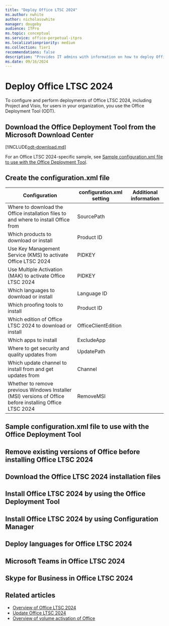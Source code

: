 ```yaml
---
title: "Deploy Office LTSC 2024"
ms.author: nwhite
author: nicholasswhite
manager: dougeby
audience: ITPro
ms.topic: conceptual
ms.service: office-perpetual-itpro
ms.localizationpriority: medium
ms.collection: Tier1
recommendations: false
description: "Provides IT admins with information on how to deploy Office LTSC 2024."
ms.date: 09/16/2024
---
```


# Deploy Office LTSC 2024

To configure and perform deployments of Office LTSC 2024, including Project and Visio, for users in your organization, you use the Office Deployment Tool (ODT).

## Download the Office Deployment Tool from the Microsoft Download Center

<!--Using include for odt-->
[!INCLUDE[odt-download.md](../../includes/odt-download.md)]

For an Office LTSC 2024-specific sample, see [Sample configuration.xml file to use with the Office Deployment Tool](#sample-configurationxml-file-to-use-with-the-office-deployment-tool).

## Create the configuration.xml file
<!-- Add instructions on creating the configuration.xml file -->

|Configuration  |configuration.xml setting  |Additional information  |
|---------|---------|---------|
|Where to download the Office installation files to and where to install Office from| SourcePath  |
|Which products to download or install| Product ID  |
|Use Key Management Service (KMS) to activate Office LTSC 2024|PIDKEY|
|Use Multiple Activation (MAK) to activate Office LTSC 2024| PIDKEY  |
|Which languages to download or install|Language ID|
|Which proofing tools to install|Product ID|
|Which edition of Office LTSC 2024 to download or install| OfficeClientEdition  |
| Which apps to install| ExcludeApp       |
| Where to get security and quality updates from| UpdatePath |
|Which update channel to install from and get updates from|Channel  |
|Whether to remove previous Windows Installer (MSI) versions of Office before installing Office LTSC 2024|RemoveMSI|

## Sample configuration.xml file to use with the Office Deployment Tool
<!-- Add sample configuration.xml code -->

## Remove existing versions of Office before installing Office LTSC 2024
<!-- Add instructions for removing existing versions of Office -->

## Download the Office LTSC 2024 installation files
<!-- Add details for downloading Office LTSC 2024 installation files -->

## Install Office LTSC 2024 by using the Office Deployment Tool
<!-- Add instructions for installing Office LTSC 2024 using the ODT -->

## Install Office LTSC 2024 by using Configuration Manager
<!-- Add instructions for installing Office LTSC 2024 using Configuration Manager -->

## Deploy languages for Office LTSC 2024
<!-- Add details for deploying languages -->

## Microsoft Teams in Office LTSC 2024
<!-- Add details about Microsoft Teams in Office LTSC 2024 -->

## Skype for Business in Office LTSC 2024
<!-- Add details about Skype for Business in Office LTSC 2024 -->

## Related articles
<!-- List related articles -->
- [Overview of Office LTSC 2024](overview.md)
- [Update Office LTSC 2024](update.md)
- [Overview of volume activation of Office](../../volume-license-activation/plan-volume-activation-of-office.md)
